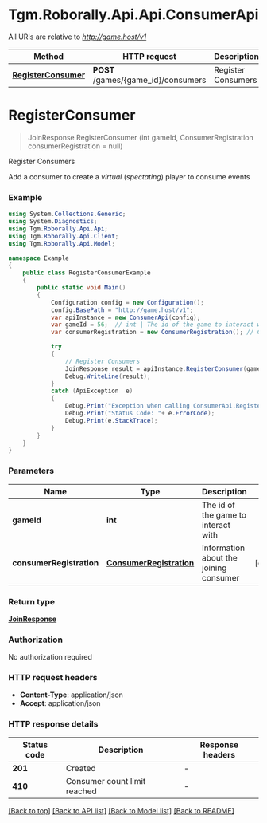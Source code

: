 # Tgm.Roborally.Api.Api.ConsumerApi

All URIs are relative to *http://game.host/v1*

Method | HTTP request | Description
------------- | ------------- | -------------
[**RegisterConsumer**](ConsumerApi.md#registerconsumer) | **POST** /games/{game_id}/consumers | Register Consumers


<a name="registerconsumer"></a>
# **RegisterConsumer**
> JoinResponse RegisterConsumer (int gameId, ConsumerRegistration consumerRegistration = null)

Register Consumers

Add a consumer to create a *virtual* (*spectating*) player to consume events

### Example
```csharp
using System.Collections.Generic;
using System.Diagnostics;
using Tgm.Roborally.Api.Api;
using Tgm.Roborally.Api.Client;
using Tgm.Roborally.Api.Model;

namespace Example
{
    public class RegisterConsumerExample
    {
        public static void Main()
        {
            Configuration config = new Configuration();
            config.BasePath = "http://game.host/v1";
            var apiInstance = new ConsumerApi(config);
            var gameId = 56;  // int | The id of the game to interact with
            var consumerRegistration = new ConsumerRegistration(); // ConsumerRegistration | Information about the joining consumer (optional) 

            try
            {
                // Register Consumers
                JoinResponse result = apiInstance.RegisterConsumer(gameId, consumerRegistration);
                Debug.WriteLine(result);
            }
            catch (ApiException  e)
            {
                Debug.Print("Exception when calling ConsumerApi.RegisterConsumer: " + e.Message );
                Debug.Print("Status Code: "+ e.ErrorCode);
                Debug.Print(e.StackTrace);
            }
        }
    }
}
```

### Parameters

Name | Type | Description  | Notes
------------- | ------------- | ------------- | -------------
 **gameId** | **int**| The id of the game to interact with | 
 **consumerRegistration** | [**ConsumerRegistration**](ConsumerRegistration.md)| Information about the joining consumer | [optional] 

### Return type

[**JoinResponse**](JoinResponse.md)

### Authorization

No authorization required

### HTTP request headers

 - **Content-Type**: application/json
 - **Accept**: application/json

### HTTP response details
| Status code | Description | Response headers |
|-------------|-------------|------------------|
| **201** | Created |  -  |
| **410** | Consumer count limit reached |  -  |

[[Back to top]](#) [[Back to API list]](../README.md#documentation-for-api-endpoints) [[Back to Model list]](../README.md#documentation-for-models) [[Back to README]](../README.md)

